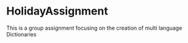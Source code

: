 # HolidayAssignment
This is a group assignment focusing on the creation of multi language Dictionaries
